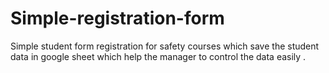 # Simple-registration-form
Simple student form registration for safety courses which save the student data in google sheet which help the manager to control the data easily .

